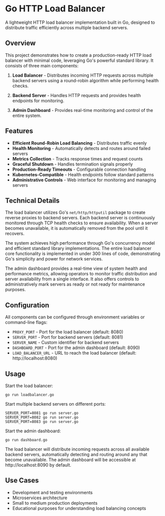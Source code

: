 # Go HTTP Load Balancer

A lightweight HTTP load balancer implementation built in Go, designed to distribute traffic efficiently across multiple backend servers.

## Overview

This project demonstrates how to create a production-ready HTTP load balancer with minimal code, leveraging Go's powerful standard library. It consists of three main components:

1. **Load Balancer** - Distributes incoming HTTP requests across multiple backend servers using a round-robin algorithm while performing health checks.

2. **Backend Server** - Handles HTTP requests and provides health endpoints for monitoring.

3. **Admin Dashboard** - Provides real-time monitoring and control of the entire system.

## Features

- **Efficient Round-Robin Load Balancing** - Distributes traffic evenly
- **Health Monitoring** - Automatically detects and routes around failed servers
- **Metrics Collection** - Tracks response times and request counts
- **Graceful Shutdown** - Handles termination signals properly
- **Production-Ready Timeouts** - Configurable connection handling
- **Kubernetes-Compatible** - Health endpoints follow standard patterns
- **Administrative Controls** - Web interface for monitoring and managing servers

## Technical Details

The load balancer utilizes Go's `net/http/httputil` package to create reverse proxies to backend servers. Each backend server is continuously monitored through TCP health checks to ensure availability. When a server becomes unavailable, it is automatically removed from the pool until it recovers.

The system achieves high performance through Go's concurrency model and efficient standard library implementations. The entire load balancer core functionality is implemented in under 300 lines of code, demonstrating Go's simplicity and power for network services.

The admin dashboard provides a real-time view of system health and performance metrics, allowing operators to monitor traffic distribution and server availability from a single interface. It also offers controls to administratively mark servers as ready or not ready for maintenance purposes.

## Configuration

All components can be configured through environment variables or command-line flags:

- `PROXY_PORT` - Port for the load balancer (default: 8080)
- `SERVER_PORT` - Port for backend servers (default: 8081)
- `SERVER_NAME` - Custom identifier for backend servers
- `DASHBOARD_PORT` - Port for the admin dashboard (default: 8090)
- `LOAD_BALANCER_URL` - URL to reach the load balancer (default: http://localhost:8080)

## Usage

Start the load balancer:

```
go run loadbalancer.go
```

Start multiple backend servers on different ports:

```
SERVER_PORT=8081 go run server.go
SERVER_PORT=8082 go run server.go
SERVER_PORT=8083 go run server.go
```

Start the admin dashboard:

```
go run dashboard.go
```

The load balancer will distribute incoming requests across all available backend servers, automatically detecting and routing around any that become unavailable. The admin dashboard will be accessible at http://localhost:8090 by default.

## Use Cases

- Development and testing environments
- Microservices architecture
- Small to medium production deployments
- Educational purposes for understanding load balancing concepts